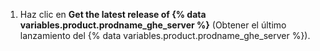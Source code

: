 1. Haz clic en **Get the latest release of {% data variables.product.prodname_ghe_server %}** (Obtener el último lanzamiento del {% data variables.product.prodname_ghe_server %}).
